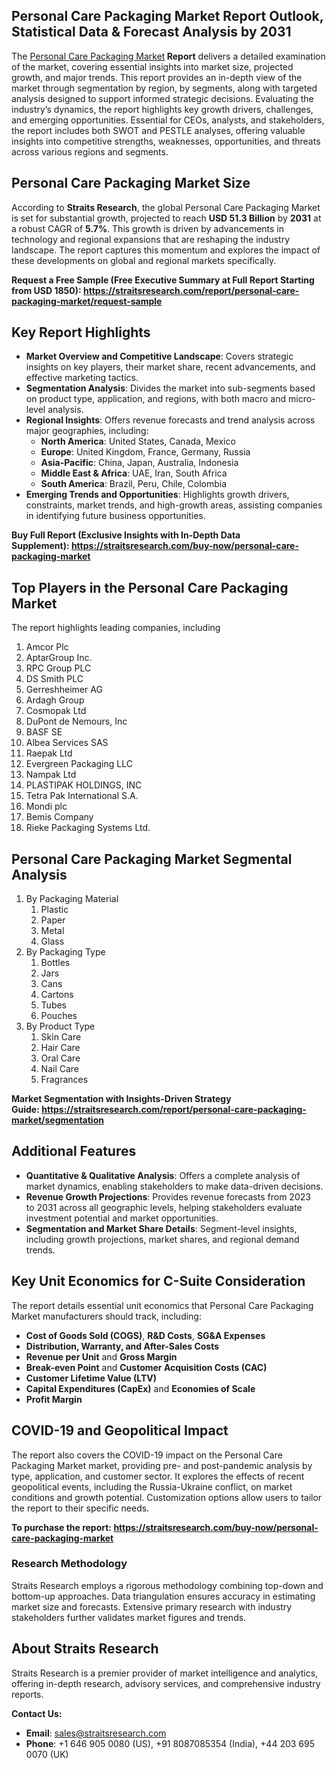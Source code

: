 <h2>Personal Care Packaging Market Report Outlook, Statistical Data &amp; Forecast&nbsp;Analysis by&nbsp;2031</h2>
<p>The <a href="https://straitsresearch.com/report/personal-care-packaging-market">Personal Care Packaging Market</a><strong>&nbsp;Report</strong>&nbsp;delivers a detailed examination of the market, covering essential insights into market size, projected growth, and major trends. This report provides an in-depth view of the market through segmentation by region, by segments, along with targeted analysis designed to support informed strategic decisions. Evaluating the industry&rsquo;s dynamics, the report highlights key growth drivers, challenges, and emerging opportunities. Essential for CEOs, analysts, and stakeholders, the report includes both SWOT and PESTLE analyses, offering valuable insights into competitive strengths, weaknesses, opportunities, and threats across various regions and segments.</p>
<h2>Personal Care Packaging Market Size</h2>
<p>According to&nbsp;<strong>Straits Research</strong>, the global Personal Care Packaging Market is set for substantial growth, projected to reach&nbsp;<strong>USD 51.3 Billion</strong>&nbsp;by&nbsp;<strong>2031</strong>&nbsp;at a robust CAGR of&nbsp;<strong>5.7%</strong>. This growth is driven by advancements in technology and regional expansions that are reshaping the industry landscape. The report captures this momentum and explores the impact of these developments on global and&nbsp;regional markets specifically.</p>
<p><strong>Request a Free Sample (Free Executive Summary at Full Report Starting from USD 1850):&nbsp;<a href="https://straitsresearch.com/report/personal-care-packaging-market/request-sample">https://straitsresearch.com/report/personal-care-packaging-market/request-sample</a></strong></p>
<h2>Key Report Highlights</h2>
<ul>
<li><strong>Market Overview and Competitive Landscape</strong>: Covers strategic insights on key players, their market share, recent advancements, and effective marketing tactics.</li>
<li><strong>Segmentation Analysis</strong>: Divides the market into sub-segments based on product type, application, and regions, with both macro and micro-level analysis.</li>
<li><strong>Regional Insights</strong>: Offers revenue forecasts and trend analysis across major geographies, including:
<ul>
<li><strong>North America</strong>: United States, Canada, Mexico</li>
<li><strong>Europe</strong>: United Kingdom, France, Germany, Russia</li>
<li><strong>Asia-Pacific</strong>: China, Japan, Australia, Indonesia</li>
<li><strong>Middle East &amp; Africa</strong>: UAE, Iran, South Africa</li>
<li><strong>South America</strong>: Brazil, Peru, Chile, Colombia</li>
</ul>
</li>
<li><strong>Emerging Trends and Opportunities</strong>: Highlights growth drivers, constraints, market trends, and high-growth areas, assisting companies in identifying future business opportunities.</li>
</ul>
<p><strong>Buy Full Report (Exclusive Insights with In-Depth Data Supplement):&nbsp;<a href="https://straitsresearch.com/buy-now/personal-care-packaging-market">https://straitsresearch.com/buy-now/personal-care-packaging-market</a></strong></p>
<h2>Top Players in the Personal Care Packaging Market</h2>
<p>The report highlights leading companies, including&nbsp;</p>
<ol>
<li>Amcor Plc</li>
<li>AptarGroup Inc.</li>
<li>RPC Group PLC</li>
<li>DS Smith PLC</li>
<li>Gerreshheimer AG</li>
<li>Ardagh Group</li>
<li>Cosmopak Ltd</li>
<li>DuPont de Nemours, Inc</li>
<li>BASF SE</li>
<li>Albea Services SAS</li>
<li>Raepak Ltd</li>
<li>Evergreen Packaging LLC</li>
<li>Nampak Ltd</li>
<li>PLASTIPAK HOLDINGS, INC</li>
<li>Tetra Pak International S.A.</li>
<li>Mondi plc</li>
<li>Bemis Company</li>
<li>Rieke Packaging Systems Ltd.</li>
</ol>
<h2>Personal Care Packaging Market Segmental Analysis</h2>
<ol>
<li>By Packaging Material
<ol>
<li>Plastic</li>
<li>Paper</li>
<li>Metal</li>
<li>Glass</li>
</ol>
</li>
<li>By Packaging Type
<ol>
<li>Bottles</li>
<li>Jars</li>
<li>Cans</li>
<li>Cartons</li>
<li>Tubes</li>
<li>Pouches</li>
</ol>
</li>
<li>By Product Type
<ol>
<li>Skin Care</li>
<li>Hair Care</li>
<li>Oral Care</li>
<li>Nail Care</li>
<li>Fragrances</li>
</ol>
</li>
</ol>
<p><strong>Market Segmentation with Insights-Driven Strategy Guide:&nbsp;<a href="https://straitsresearch.com/report/personal-care-packaging-market/segmentation">https://straitsresearch.com/report/personal-care-packaging-market/segmentation</a></strong></p>
<h2>Additional Features</h2>
<ul>
<li><strong>Quantitative &amp; Qualitative Analysis</strong>: Offers a complete analysis of market dynamics, enabling stakeholders to make data-driven decisions.</li>
<li><strong>Revenue Growth Projections</strong>: Provides revenue forecasts from&nbsp;2023 to&nbsp;2031 across all geographic levels, helping stakeholders evaluate investment potential and market opportunities.</li>
<li><strong>Segmentation and Market Share Details</strong>: Segment-level insights, including growth projections, market shares, and regional demand trends.</li>
</ul>
<h2>Key Unit Economics for C-Suite Consideration</h2>
<p>The report details essential unit economics that Personal Care Packaging Market manufacturers should track, including:</p>
<ul>
<li><strong>Cost of Goods Sold (COGS)</strong>,&nbsp;<strong>R&amp;D Costs</strong>,&nbsp;<strong>SG&amp;A Expenses</strong></li>
<li><strong>Distribution, Warranty, and After-Sales Costs</strong></li>
<li><strong>Revenue per Unit</strong>&nbsp;and&nbsp;<strong>Gross Margin</strong></li>
<li><strong>Break-even Point</strong>&nbsp;and&nbsp;<strong>Customer Acquisition Costs (CAC)</strong></li>
<li><strong>Customer Lifetime Value (LTV)</strong></li>
<li><strong>Capital Expenditures (CapEx)</strong>&nbsp;and&nbsp;<strong>Economies of Scale</strong></li>
<li><strong>Profit Margin</strong></li>
</ul>
<h2>COVID-19 and Geopolitical Impact</h2>
<p>The report also covers the COVID-19 impact on the Personal Care Packaging Market market, providing pre- and post-pandemic analysis by type, application, and customer sector. It explores the effects of recent geopolitical events, including the Russia-Ukraine conflict, on market conditions and growth potential. Customization options allow users to tailor the report to their specific needs.</p>
<p><strong>To purchase the report:&nbsp;<a href="https://straitsresearch.com/buy-now/personal-care-packaging-market">https://straitsresearch.com/buy-now/personal-care-packaging-market</a></strong></p>
<h3>Research Methodology</h3>
<p>Straits Research employs a rigorous methodology combining top-down and bottom-up approaches. Data triangulation ensures accuracy in estimating market size and forecasts. Extensive primary research with industry stakeholders further validates market figures and trends.</p>
<h2>About Straits Research</h2>
<p>Straits Research is a premier provider of market intelligence and analytics, offering in-depth research, advisory services, and comprehensive industry reports.</p>
<p><strong>Contact Us:</strong></p>
<ul>
<li><strong>Email</strong>: <a href="sales@straitsresearch.com">sales@straitsresearch.com</a></li>
<li><strong>Phone</strong>: +1 646 905 0080 (US), +91 8087085354 (India), +44 203 695 0070 (UK)</li>
</ul>
